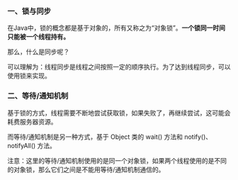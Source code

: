 ### 一、锁与同步

在Java中，锁的概念都是基于对象的，所有又称之为“对象锁”。**一个锁同一时间只能被一个线程持有。**

那么，什么是同步呢？

可以理解为：线程同步是线程之间按照一定的顺序执行。为了达到线程同步，可以使用锁来实现。

### 二、等待/通知机制

基于锁的方式，线程需要不断地尝试获取锁，如果失败了，再继续尝试，这可能会耗费服务器资源。

而等待/通知机制是另一种方式，基于 Object 类的 wait() 方法和 notify()、notifyAll() 方法。

注意：这里的等待/通知机制使用的是同一个对象锁，如果两个线程使用的是不同的对象锁，那么它们之间是不能用等待/通知机制通信的。